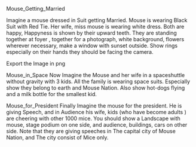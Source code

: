 Mouse_Getting_Married

Imagine a mouse dressed in Suit getting Married. Mouse is wearing Black Suit with Red Tie. Her wife, miss mouse is wearing white dress. Both are happy, Happyness is shown by their upward teeth. They are standing together at foyer , together for a photograph, white background, flowers wherever necessary, make a window with sunset outside. Show rings especially on their hands they should be facing the camera. 

Export the Image in png

Mouse_in_Space
Now Imagine the Mouse and her wife in a spaceshuttle without gravity with 3 kids. All the family is wearing space suits. Especially show they belong to earth and Mouse Nation. Also show hot-dogs flying and a milk bottle for the smallest kid.


Mouse_for_President
Finally Imagine the mouse for the president. He is giving Speech, and in Audience his wife, kids (who have become adults ) are cheering with other 1000 mice. You should show a Landscape with mouse, stage podium on one side, and audience, buildings, cars on other side. Note that they are giving speeches in The capital city of Mouse Nation, and The city consist of Mice only.